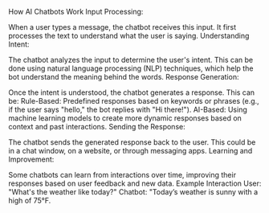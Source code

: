 How AI Chatbots Work
Input Processing:

When a user types a message, the chatbot receives this input. It first processes the text to understand what the user is saying.
Understanding Intent:

The chatbot analyzes the input to determine the user's intent. This can be done using natural language processing (NLP) techniques, which help the bot understand the meaning behind the words.
Response Generation:

Once the intent is understood, the chatbot generates a response. This can be:
Rule-Based: Predefined responses based on keywords or phrases (e.g., if the user says "hello," the bot replies with "Hi there!").
AI-Based: Using machine learning models to create more dynamic responses based on context and past interactions.
Sending the Response:

The chatbot sends the generated response back to the user. This could be in a chat window, on a website, or through messaging apps.
Learning and Improvement:

Some chatbots can learn from interactions over time, improving their responses based on user feedback and new data.
Example Interaction
User: "What's the weather like today?"
Chatbot: "Today’s weather is sunny with a high of 75°F.
